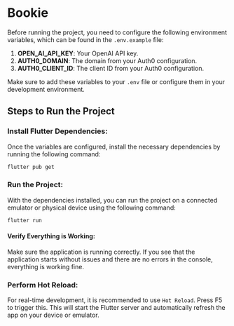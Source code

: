 # Bookie

Before running the project, you need to configure the following environment variables, which can be found in the `.env.example` file:

1. **OPEN_AI_API_KEY**: Your OpenAI API key.
2. **AUTH0_DOMAIN**: The domain from your Auth0 configuration.
3. **AUTH0_CLIENT_ID**: The client ID from your Auth0 configuration.

Make sure to add these variables to your `.env` file or configure them in your development environment.

## Steps to Run the Project

### Install Flutter Dependencies:

Once the variables are configured, install the necessary dependencies by running the following command:

```bash
flutter pub get
```

### Run the Project:

With the dependencies installed, you can run the project on a connected emulator or physical device using the following command:

```bash
flutter run
```

#### Verify Everything is Working:
Make sure the application is running correctly. If you see that the application starts without issues and there are no errors in the console, everything is working fine.

### Perform Hot Reload:

For real-time development, it is recommended to use `Hot Reload`. Press F5 to trigger this. This will start the Flutter server and automatically refresh the app on your device or emulator.
